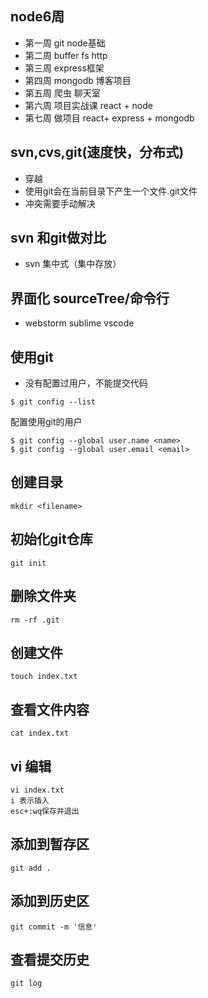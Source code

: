 ## node6周
- 第一周 git node基础
- 第二周 buffer fs http
- 第三周 express框架
- 第四周 mongodb 博客项目
- 第五周 爬虫 聊天室
- 第六周 项目实战课 react + node
- 第七周 做项目 react+ express + mongodb

## svn,cvs,git(速度快，分布式)
- 穿越
- 使用git会在当前目录下产生一个文件.git文件
- 冲突需要手动解决

## svn 和git做对比
- svn 集中式（集中存放）


## 界面化 sourceTree/命令行
- webstorm sublime vscode

## 使用git
- 没有配置过用户，不能提交代码
```
$ git config --list
```
配置使用git的用户
```
$ git config --global user.name <name>
$ git config --global user.email <email>
```

## 创建目录
```
mkdir <filename>
```

## 初始化git仓库
```
git init
```

## 删除文件夹
```
rm -rf .git
```

## 创建文件
```
touch index.txt
```

## 查看文件内容
```
cat index.txt
```



## vi 编辑
```
vi index.txt
i 表示插入
esc+:wq保存并退出
```


## 添加到暂存区
```
git add .
```

## 添加到历史区
```
git commit -m '信息'
```

## 查看提交历史
```
git log 
```


